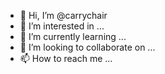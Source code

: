 - 👋 Hi, I’m @carrychair
- 👀 I’m interested in ...
- 🌱 I’m currently learning ...
- 💞️ I’m looking to collaborate on ...
- 📫 How to reach me ...

<!---
carrychair/carrychair is a ✨ special ✨ repository because its `README.md` (this file) appears on your GitHub profile.
You can click the Preview link to take a look at your changes.
--->
